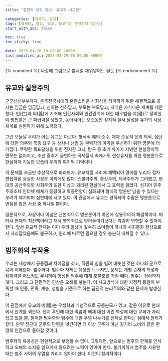 ```yaml
---
title: "잠깐의 생각 정리: 유교적 사고관"

categories: [에세이, 일상]
tags: [에세이, 일상, 유교, 물고기는 존재하지 않는다]
start_with_ads: false

toc: true
toc_sticky: true

date: 2025-04-28 19:02:00 +0900
last_modified_at: 2025-04-29 08:56:00 +0900
---
```


{% comment %}
나중에 그림으로 썸네일 채워넣어도 될듯
{% endcomment %}

## **유교와 실용주의**

군군신신부부자자. 춘추전국시대의 혼란스러운 사회상을 타파하기 위한 해결책으로 공자는 임금은 임금답고, 신하는 신하답고, 부모는 부모답고, 자식은 자식다운 세계를 제안했다. 인(仁)과 의(義)에 기초해 인간사회와 인간관계에 대한 대우법을 예(禮)로 정의한 이 방법론은 큰 파급력을 낳았고, 동아시아는 오랫동안 정치적 질서 달성을 유가의 사상체계로 실현하기 위해 노력했다.

그런 오늘날 우리가 아는 유교는 다르다. 형식적 예의 준수, 체제 순응적 윤리 의식, 집단에 대한 의무와 복종 요구 등 상사나 선임 등 권력자의 이익을 우선하기 위한 명분에 더 가깝다. 뚜렷한 목표달성을 위한 진지한 고뇌, 탐구 등 초기 유가가 지녔던 현실정치적 면모는 없어지고, 조선 중후기 급변하는 국제질서 속에서도 현상유지를 위한 명분론으로 한심하게 기능한 모습이 우리의 마지막 기억이다.

이 문제를 조금만 추상적으로 바라보자. 유교처럼 사회에 채택되어 명예를 누리다 점차 편집력을 상실한 사상은 이외에도 많다. 스콜라주의, 중상주의, 제국주의가 그러했고, 현대의 공산주의와 사회주의 또한 이상과 괴리된 현실에서 그 효력을 잃었다. 심지어 민주주의조차 인터넷 매체가 등장하고 확증편향이 심화되며 형식적 명분만 남을 수 있다는 우려가 제기되며 심판대에 서고 있다. 이 관점에서 유교는 경직되어 수많은 명분론으로 변질된 많은 사상 중 하나일 뿐이다.

결론적으로, 사상이나 이념은 근본적으로 명분론이기 이전에 실용주의적 해결책이다. 따라서 현재의 최선책이라고 해서 맹목적으로 받아들이기보다는 과감히 변형할 수 있어야 한다. 앞선 유교적 잔재는 이미 우리 일상에 깊숙히 스며들어 하나의 사회문화 현상으로서 자리잡았음에도 불구하고, 원리에 따르면 필요한 경우 충분히 내쳐질 수 있다.

## **범주화의 부작용**

우리는 세상에서 공통점과 차이점을 찾고, 직관의 힘을 빌려 비슷한 것은 하나의 군으로 묶어 이해한다. 범주화다. 범주화 자체는 유용한 도구지만, 문제는 개별 존재의 특성과 잠재력을 어느정도 무시하며 형성된 범주에 대해 호불호를 가질 때다. 범주는 정확하지 않다. 그리고 그 단편적인 인상은 오해를 낳는다. 이 사고방식에 대한 자정적 통찰이 부족할 때 인종, 민족, 계층, 성별을 기준으로 하는 급진적 분리주의와 같은 문제가 발생한다.

이 관점에서 유교의 예(禮)는 우생학과 개념적으로 공통분모가 있고, 같은 이유로 현대에서 한계를 겪는다. 단지 흑인에 대한 억압과 배제 대신 어린 백성에 대한 교화가 자리잡고 있을 뿐, 철저한 범주화와 범주에 대한 우열 나누기를 전제로 한다는 점에서 원리가 같다. 만약 전근대 군주의 단령을 벗긴다면 더 이상 군주가 아닌 길거리 노비와 같은 한 명의 인간으로 돌아갈 것이다.

범주화의 유용성은 현실적으로 부정할 수 없다. 그렇다면, 앞으로는 범주의 한계를 인식하고 오해의 소지를 일으키지 않으려는 노력이 있어야 한다. 불가피하게 범주를 사용할 때는 범주 사이의 우열을 가리지 않아야 한다. 이것이 합리적이다.